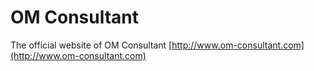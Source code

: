# OM Consultant

The official website of OM Consultant [http://www.om-consultant.com](http://www.om-consultant.com)
